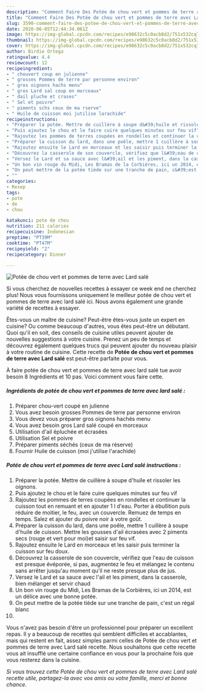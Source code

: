 ```yaml
---
description: "Comment Faire Des Potée de chou vert et pommes de terre avec Lard salé"
title: "Comment Faire Des Potée de chou vert et pommes de terre avec Lard salé"
slug: 3590-comment-faire-des-potee-de-chou-vert-et-pommes-de-terre-avec-lard-sale
date: 2020-06-05T12:44:34.061Z
image: https://img-global.cpcdn.com/recipes/e98632c5c0acb8d2/751x532cq70/potee-de-chou-vert-et-pommes-de-terre-avec-lard-sale-photo-principale-de-la-recette.jpg
thumbnail: https://img-global.cpcdn.com/recipes/e98632c5c0acb8d2/751x532cq70/potee-de-chou-vert-et-pommes-de-terre-avec-lard-sale-photo-principale-de-la-recette.jpg
cover: https://img-global.cpcdn.com/recipes/e98632c5c0acb8d2/751x532cq70/potee-de-chou-vert-et-pommes-de-terre-avec-lard-sale-photo-principale-de-la-recette.jpg
author: Birdie Ortega
ratingvalue: 4.4
reviewcount: 12
recipeingredient:
- " chouvert coup en julienne"
- " grosses Pommes de terre par personne environ"
- " gros oignons hachs menu"
- " gros Lard sal coup en morceaux"
- " dail pluche et crases"
- " Sel et poivre"
- " piments schs ceux de ma rserve"
- " Huile de cuisson moi jutilise larachide"
recipeinstructions:
- "Préparer la potée. Mettre de cuillère à soupe d&#39;huile et rissoler les oignons."
- "Puis ajoutez le chou et le faire cuire quelques minutes sur feu vif"
- "Rajoutez les pommes de terres coupées en rondelles et continuer la cuisson tout en remuant et en ajouter 1 l d&#39;eau. Porter à ébullition puis réduire de moitier, le feu, avec un couvercle. Remuez de temps en temps. Salez et ajouter du poivre noir à votre goût."
- "Préparer la cuisson du lard, dans une poêle, mettre 1 cuillère à soupe d&#39;huile de cuisson. Mettre les gousses d&#39;ail écrasées avec 2 piments secs (rouge et vert pour moi)et saisir sur feu vif."
- "Rajoutez ensuite le Lard en morceaux et les saisir puis terminer la cuisson sur feu doux."
- "Découvrez la casserole de son couvercle, vérifiez que l&#39;eau de cuisson est presque évéporée, si pas, augmentez le feu et mélangez le contenu sans arrêter jusqu&#39;au moment qu&#39;il ne reste presque plus de jus."
- "Versez le Lard et sa sauce avec l&#39;ail et les piment, dans la casserole, bien mélanger et servir chaud"
- "Un bon vin rouge du Midi, Les Bramas de la Corbières, ici un 2014, est un délice avec une bonne potée."
- "On peut mettre de la potée tiède sur une tranche de pain, c&#39;est un régal blanc"
- ""
categories:
- Resep
tags:
- pote
- de
- chou

katakunci: pote de chou 
nutrition: 211 calories
recipecuisine: Indonesian
preptime: "PT39M"
cooktime: "PT47M"
recipeyield: "2"
recipecategory: Dinner

---
```



![Potée de chou vert et pommes de terre avec Lard salé](https://img-global.cpcdn.com/recipes/e98632c5c0acb8d2/751x532cq70/potee-de-chou-vert-et-pommes-de-terre-avec-lard-sale-photo-principale-de-la-recette.jpg)

Si vous cherchez de nouvelles recettes à essayer ce week end ne cherchez plus! Nous vous fournissons uniquement le meilleur potée de chou vert et pommes de terre avec lard salé ici. Nous avons également une grande variété de recettes à essayer.

Êtes-vous un maître de cuisine? Peut-être êtes-vous juste un expert en cuisine? Ou comme beaucoup d'autres, vous êtes peut-être un débutant. Quoi qu'il en soit, des conseils de cuisine utiles peuvent ajouter de nouvelles suggestions à votre cuisine. Prenez un peu de temps et découvrez également quelques trucs qui peuvent ajouter du nouveau plaisir à votre routine de cuisine. Cette recette de <strong> Potée de chou vert et pommes de terre avec Lard salé </strong> est peut-être parfaite pour vous.

<!--inarticleads1-->

À faire potée de chou vert et pommes de terre avec lard salé tue avoir besoin 8 Ingrédients et 10 pas. Voici comment vous faire cette.

##### Ingrédients de potée de chou vert et pommes de terre avec lard salé :

1. Préparer  chou-vert coupé en julienne
1. Vous avez besoin  grosses Pommes de terre par personne environ
1. Vous devez vous préparer  gros oignons hachés menu
1. Vous avez besoin  gros Lard salé coupé en morceaux
1. Utilisation  d&#39;ail épluchée et écrasées
1. Utilisation  Sel et poivre
1. Préparer  piments séchés (ceux de ma réserve)
1. Fournir  Huile de cuisson (moi j&#39;utilise l&#39;arachide)




<!--inarticleads2-->

##### Potée de chou vert et pommes de terre avec Lard salé instructions :

1. Préparer la potée. Mettre de cuillère à soupe d&#39;huile et rissoler les oignons.
1. Puis ajoutez le chou et le faire cuire quelques minutes sur feu vif
1. Rajoutez les pommes de terres coupées en rondelles et continuer la cuisson tout en remuant et en ajouter 1 l d&#39;eau. Porter à ébullition puis réduire de moitier, le feu, avec un couvercle. Remuez de temps en temps. Salez et ajouter du poivre noir à votre goût.
1. Préparer la cuisson du lard, dans une poêle, mettre 1 cuillère à soupe d&#39;huile de cuisson. Mettre les gousses d&#39;ail écrasées avec 2 piments secs (rouge et vert pour moi)et saisir sur feu vif.
1. Rajoutez ensuite le Lard en morceaux et les saisir puis terminer la cuisson sur feu doux.
1. Découvrez la casserole de son couvercle, vérifiez que l&#39;eau de cuisson est presque évéporée, si pas, augmentez le feu et mélangez le contenu sans arrêter jusqu&#39;au moment qu&#39;il ne reste presque plus de jus.
1. Versez le Lard et sa sauce avec l&#39;ail et les piment, dans la casserole, bien mélanger et servir chaud
1. Un bon vin rouge du Midi, Les Bramas de la Corbières, ici un 2014, est un délice avec une bonne potée.
1. On peut mettre de la potée tiède sur une tranche de pain, c&#39;est un régal blanc
1. 




<!--inarticleads1-->

<p>
Vous n'avez pas besoin d'être un professionnel pour préparer un excellent repas. Il y a beaucoup de recettes qui semblent difficiles et accablantes, mais qui restent en fait, assez simples parmi celles de Potée de chou vert et pommes de terre avec Lard salé recette. Nous souhaitons que cette recette vous ait insufflé une certaine confiance en vous pour la prochaine fois que vous resterez dans la cuisine.
</p>

<p>
<i>Si vous trouvez cette Potée de chou vert et pommes de terre avec Lard salé recette utile, partagez-la avec vos amis ou votre famille, merci et bonne chance.</i>
</p>
